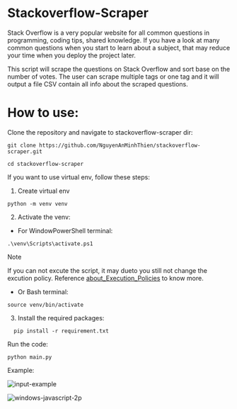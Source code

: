 # Stackoverflow-Scraper
Stack Overflow is a very popular website for all common questions in programming, coding tips, shared knowledge. If you have a look at many common questions when you start to learn about a subject, that may reduce your time when you deploy the project later.

This script will scrape the questions on Stack Overflow and sort base on the number of votes. The user can scrape multiple tags or one tag and it will output a file CSV contain all info about the scraped questions.
# How to use:
Clone the repository and navigate to stackoverflow-scraper dir:
```
git clone https://github.com/NguyenAnMinhThien/stackoverflow-scraper.git
```
```
cd stackoverflow-scraper
```
If you want to use virtual env, follow these steps:
  
  1. Create virtual env
  ```
  python -m venv venv
  ```
  2. Activate the venv:

  - For WindowPowerShell terminal:

  ```
  .\venv\Scripts\activate.ps1
  ```
> [!NOTE]
> If you can not excute the script, it may dueto you still not change the excution policy. Reference [about_Execution_Policies](https://learn.microsoft.com/en-us/powershell/module/microsoft.powershell.core/about/about_execution_policies?view=powershell-7.4) to know more.
  - Or Bash terminal:
  ```
  source venv/bin/activate
  ```
  3. Install the required packages:
   ```
     pip install -r requirement.txt
   ```
   
Run the code:
```
python main.py
```
Example:

![input-example](https://github.com/user-attachments/assets/3b19f2e6-47e1-4a9f-9347-6e88c78e5112)

![windows-javascript-2p](https://github.com/user-attachments/assets/992ae06f-a42e-421e-be97-fcd0eb243c10)
